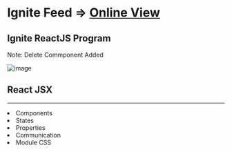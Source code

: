 # Ignite Feed => <a href='[https://ignite-feed-jsx.vercel.app/](https://ignite-feed-tsx-mauve.vercel.app/)'>Online View</a>
## Ignite ReactJS Program

Note: Delete Commponent Added

![image](https://user-images.githubusercontent.com/66078558/184609746-c826891b-ea95-49f2-9940-1ee53b40b891.png)

<h2>React JSX</h2>
<hr>
<li>Components</li>
<li>States</li>
<li>Properties</li>
<li>Communication</li>
<li>Module CSS</li>
